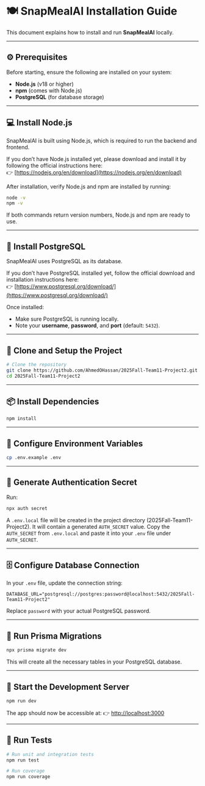 # 🍽️ SnapMealAI Installation Guide

This document explains how to install and run **SnapMealAI** locally.

---

## ⚙️ Prerequisites

Before starting, ensure the following are installed on your system:
- **Node.js** (v18 or higher)
- **npm** (comes with Node.js)
- **PostgreSQL** (for database storage)

---

## 💻 Install Node.js

SnapMealAI is built using Node.js, which is required to run the backend and frontend.

If you don’t have Node.js installed yet, please download and install it by following the official instructions here:  
👉 [https://nodejs.org/en/download](https://nodejs.org/en/download)

After installation, verify Node.js and npm are installed by running:

```bash
node -v
npm -v
```

If both commands return version numbers, Node.js and npm are ready to use.

---

## 🐘 Install PostgreSQL

SnapMealAI uses PostgreSQL as its database.

If you don’t have PostgreSQL installed yet, follow the official download and installation instructions here:  
👉 [https://www.postgresql.org/download/](https://www.postgresql.org/download/)

Once installed:
- Make sure PostgreSQL is running locally.
- Note your **username**, **password**, and **port** (default: `5432`).

---

## 💾 Clone and Setup the Project

```bash
# Clone the repository
git clone https://github.com/AhmedOHassan/2025Fall-Team11-Project2.git
cd 2025Fall-Team11-Project2
```

---

## 📦 Install Dependencies

```bash
npm install
```

---

## 🔐 Configure Environment Variables

```bash
cp .env.example .env
```

---

## 🔑 Generate Authentication Secret

Run:
```bash
npx auth secret
```

A `.env.local` file will be created in the project directory (2025Fall-Team11-Project2). It will contain a generated `AUTH_SECRET` value. Copy the `AUTH_SECRET` from `.env.local` and paste it into your `.env` file under `AUTH_SECRET`.

---

## 🗄️ Configure Database Connection

In your `.env` file, update the connection string:
```env
DATABASE_URL="postgresql://postgres:password@localhost:5432/2025Fall-Team11-Project2"
```

Replace `password` with your actual PostgreSQL password.

---

## 🧱 Run Prisma Migrations

```bash
npx prisma migrate dev
```

This will create all the necessary tables in your PostgreSQL database.

---

## 🚀 Start the Development Server

```bash
npm run dev
```

The app should now be accessible at:
👉 [http://localhost:3000](http://localhost:3000)

---

## 🧪 Run Tests

```bash
# Run unit and integration tests
npm run test

# Run coverage
npm run coverage
```
